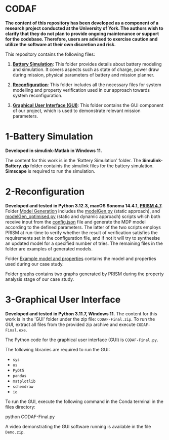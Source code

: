 # CODAF
**The content of this repository has been developed as a component of a research project conducted at the University of York. The authors wish to clarify that they do not plan to provide ongoing maintenance or support for the codebase. Therefore, users are advised to exercise caution and utilize the software at their own discretion and risk.**

This repository contains the following files:

1. **[Battery Simulation](Battery%20Simulation)**: This folder provides details about battery modeling and simulation. It covers aspects such as state of charge, power draw during mission, physical parameters of battery and mission planner.

2. **[Reconfiguration](Reconfiguration)**: This folder includes all the necessary files for system modelling and property verification used in our approach towards system reconfiguration.

3. **[Graphical User Interface (GUI)](GUI)**: This folder contains the GUI component of our project, which is used to demonstrate relevant mission parameters.

# 1-Battery Simulation
**Developed in simulink-Matlab in Windows 11.**

The content for this work is in the 'Battery Simulation' folder. The **Simulink-Battery.zip** folder containis the simulink files for the battery simulation. **Simscape** is required to run the simulation.

# 2-Reconfiguration
**Developed and tested in Python 3.12.3, macOS Sonoma 14.4.1, [PRISM 4.7](https://www.prismmodelchecker.org/).**
Folder [Model Generation](Reconfiguration/Model%20Generation/) includes the [modelGen.py](Reconfiguration/Model%20Generation/modelGen.py) (static approach), and [modelGen_optimised.py](Reconfiguration/Model%20Generation/modelGen_optimised.py) (static and dynamic approach) scripts which both receive input from the [config.json](Reconfiguration/Model%20Generation/config.json) file and generate the MDP model according to the defined parameters. The latter of the two scripts employs PRISM at run-time to verify whether the result of verification satisfies the requirements set in the configuration file, and if not it will try to synthesise an updated model for a specified number of tries. The remaining files in the folder are examples of generated models.

Folder [Example model and properties](Reconfiguration/Example%20model%20and%20properties/) contains the model and properties used during our case study.

Folder [graphs](Reconfiguration/graphs/) contains two graphs generated by PRISM during the property analysis stage of our case study. 

# 3-Graphical User Interface
**Developed and tested in Python 3.11.7, Windows 11.**
The content for this work is in the 'GUI' folder under the zip file: `CODAF-Final.zip`.
To run the GUI, extract all files from the provided zip archive and execute `CODAF-Final.exe`.

The Python code for the graphical user interface (GUI) is `CODAF-Final.py`. 

The following libraries are required to run the GUI:
- `sys`
- `os`
- `PyQt5`
- `pandas`
- `matplotlib`
- `schemdraw`
- `io`

To run the GUI, execute the following command in the Conda terminal in the files directory:

python CODAF-Final.py

A video demonstrating the GUI software running is available in the file `Demo.zip`.


